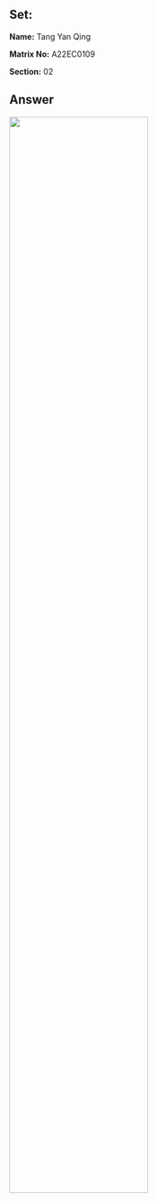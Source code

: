 ## Set:

**Name:** Tang Yan Qing

**Matrix No:** A22EC0109

**Section:** 02

## Answer

<img src="https://github.com/drshahizan/software-engineering/assets/128120717/a2f2c307-3949-4cea-9e2d-ad66b1284a95" width= 70% height=70%>
